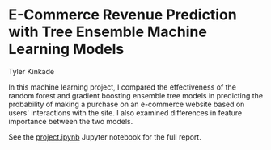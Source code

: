 # E-Commerce Revenue Prediction with Tree Ensemble Machine Learning Models

Tyler Kinkade

In this machine learning project, I compared the effectiveness of the random forest and gradient boosting ensemble tree models in predicting the probability of making a purchase on an e-commerce website based on users' interactions with the site. I also examined differences in feature importance between the two models.

See the [project.ipynb](https://github.com/tyknkd/e-commerce-revenue-prediction/blob/main/project.ipynb) Jupyter notebook for the full report.
